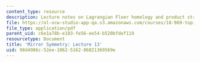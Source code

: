 ```yaml
---
content_type: resource
description: Lecture notes on Lagrangian Floer homology and product structure.
file: https://ol-ocw-studio-app-qa.s3.amazonaws.com/courses/18-969-topics-in-geometry-mirror-symmetry-spring-2009/98d4986c52ee1062516286821369569e_MIT18_969s09_lec13.pdf
file_type: application/pdf
parent_uid: c6e1a78b-e183-fe56-ee54-b520bfdef119
resourcetype: Document
title: 'Mirror Symmetry: Lecture 13'
uid: 98d4986c-52ee-1062-5162-86821369569e
---
```

